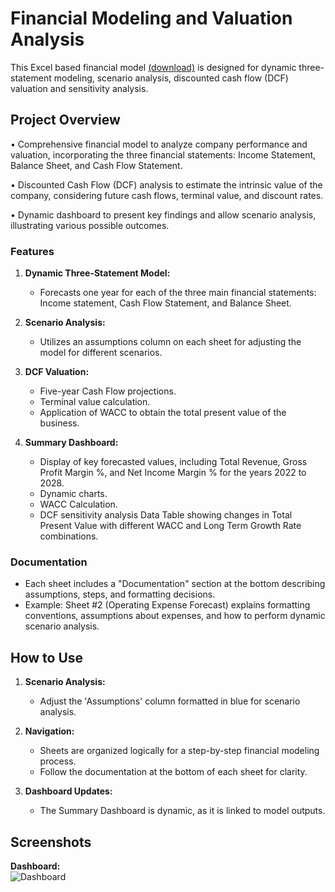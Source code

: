 # Financial Modeling and Valuation Analysis 

This Excel based financial model [(download)](https://github.com/ashergeo/My-Portfolio/raw/gh-pages/assets/Microsoft%20Excel/3S%20Model%20&%20Scenario%20Analysis.xlsx) is designed for dynamic three-statement modeling, scenario analysis, discounted cash flow (DCF) valuation and sensitivity analysis. 

## Project Overview
• Comprehensive financial model to analyze company performance and valuation, incorporating the three financial statements: Income Statement, Balance Sheet, and Cash Flow Statement.  

• Discounted Cash Flow (DCF) analysis to estimate the intrinsic value of the company, considering future cash flows, terminal value, and discount rates.  

• Dynamic dashboard to present key findings and allow scenario analysis, illustrating various possible outcomes.

### Features

1. **Dynamic Three-Statement Model:**
   - Forecasts one year for each of the three main financial statements: Income statement, Cash Flow Statement, and Balance Sheet.

2. **Scenario Analysis:**
   - Utilizes an assumptions column on each sheet for adjusting the model for different scenarios.

3. **DCF Valuation:**
   - Five-year Cash Flow projections.
   - Terminal value calculation.
   - Application of WACC to obtain the total present value of the business.

4. **Summary Dashboard:**
   - Display of key forecasted values, including Total Revenue, Gross Profit Margin %, and Net Income Margin % for the years 2022 to 2028.
   - Dynamic charts.
   - WACC Calculation.
   - DCF sensitivity analysis Data Table showing changes in Total Present Value with different WACC and Long Term Growth Rate combinations.

### Documentation

- Each sheet includes a "Documentation" section at the bottom describing assumptions, steps, and formatting decisions.
- Example: Sheet #2 (Operating Expense Forecast) explains formatting conventions, assumptions about expenses, and how to perform dynamic scenario analysis.

## How to Use

1. **Scenario Analysis:**
   - Adjust the 'Assumptions' column formatted in blue for scenario analysis.

2. **Navigation:**
   - Sheets are organized logically for a step-by-step financial modeling process.
   - Follow the documentation at the bottom of each sheet for clarity.

3. **Dashboard Updates:**
   - The Summary Dashboard is dynamic, as it is linked to model outputs.

## Screenshots
**Dashboard:**  
    ![Dashboard](https://github.com/ashergeo/My-Portfolio/blob/gh-pages/assets/Microsoft%20Excel/Picture2.png?raw=true)
